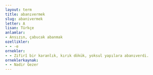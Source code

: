 ```yaml
---
layout: term
title: abanıvermek
slug: abanivermek
letter: A
lisan: Türkçe
anlamlar:
- Ansızın, çabucak abanmak
ozellikler:
- - -e
ornekler:
- - Zifirî bir karanlık, kırık dökük, yoksul yapılara abanıverdi.
orneklerkaynak:
- - Nadir Gezer
---
```

